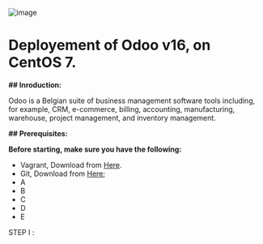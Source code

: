 
![image](https://github.com/AbdelatifAitBara/ProjectA/assets/82835348/47753831-e500-4b53-a60a-cca916cd69f0)



# Deployement of Odoo v16, on CentOS 7.

**## Inroduction:**

Odoo is a Belgian suite of business management software tools including, for example, CRM, e-commerce, billing, accounting, manufacturing, warehouse, project management, and inventory management.

**## Prerequisites:**

**Before starting, make sure you have the following:**

- Vagrant, Download from [Here](https://developer.hashicorp.com/vagrant/downloads).
- Git, Download from [Here](https://git-scm.com/downloads);
- A
- B
- C
- D
- E

STEP I :


